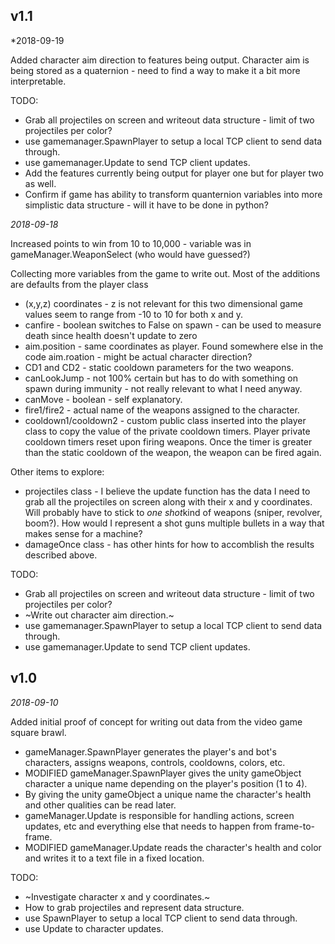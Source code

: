 ﻿<!-- -*- mode: markdown; fill-column: 8192 -*- -->

## v1.1

*2018-09-19

Added character aim direction to features being output. Character aim is being stored as a quaternion - need to find a way to make it a bit more interpretable.

TODO:
* Grab all projectiles on screen and writeout data structure - limit of two projectiles per color?
* use gamemanager.SpawnPlayer to setup a local TCP client to send data through.
* use gamemanager.Update to send TCP client updates.
* Add the features currently being output for player one but for player two as well.
* Confirm if game has ability to transform quanternion variables into more simplistic data structure - will it have to be done in python?

*2018-09-18*

Increased points to win from 10 to 10,000 - variable was in gameManager.WeaponSelect (who would have guessed?)

Collecting more variables from the game to write out. Most of the additions are defaults from the player class
 * (x,y,z) coordinates - z is not relevant for this two dimensional game values seem to range from -10 to 10 for both x and y.
 * canfire - boolean switches to False on spawn - can be used to measure death since health doesn't update to zero
 * aim.position - same coordinates as player. Found somewhere else in the code aim.roation - might be actual character direction?
 * CD1 and CD2 - static cooldown parameters for the two weapons.
 * canLookJump - not 100% certain but has to do with something on spawn during immunity - not really relevant to what I need anyway.
 * canMove - boolean - self explanatory.
 * fire1/fire2 - actual name of the weapons assigned to the character.
 * cooldown1/cooldown2 - custom public class inserted into the player class to copy the value of the private cooldown timers. Player private cooldown timers reset upon firing weapons. Once the timer is greater than the static cooldown of the weapon, the weapon can be fired again.
 
 Other items to explore:
 * projectiles class - I believe the update function has the data I need to grab all the projectiles on screen along with their x and y coordinates. Will probably have to stick to *one shot*kind of weapons (sniper, revolver, boom?). How would I represent a shot guns multiple bullets in a way that makes sense for a machine?
 * damageOnce class - has other hints for how to accomblish the results described above.
 
TODO:
* Grab all projectiles on screen and writeout data structure - limit of two projectiles per color?
* ~Write out character aim direction.~
* use gamemanager.SpawnPlayer to setup a local TCP client to send data through.
* use gamemanager.Update to send TCP client updates.


## v1.0

*2018-09-10*

Added initial proof of concept for writing out data from the video game square brawl.

* gameManager.SpawnPlayer generates the player's and bot's characters, assigns weapons, controls, cooldowns, colors, etc.
* MODIFIED gameManager.SpawnPlayer gives the unity gameObject character a unique name depending on the player's position (1 to 4).
* By giving the unity gameObject a unique name the character's health and other qualities can be read later.
* gameManager.Update is responsible for handling actions, screen updates, etc and everything else that needs to happen from frame-to-frame.
* MODIFIED gameManager.Update reads the character's health and color and writes it to a text file in a fixed location.

TODO:
* ~Investigate character x and y coordinates.~
* How to grab projectiles and represent data structure.
* use SpawnPlayer to setup a local TCP client to send data through.
* use Update to character updates.
